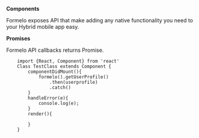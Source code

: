 **Components**

Formelo exposes API that make adding any native functionality you need to your Hybrid mobile app easy.

**Promises**

Formelo API callbacks returns Promise.

```js+lineNumbers:true
    import {React, Component} from 'react'
    Class TestClass extends Component {
        componentDidMount(){
            formelo().getUserProfile()
                .then(userprofile)
                .catch()
        }
        handleError(e){
            console.log(e);
        }
        render(){
            
        }
    }

```


